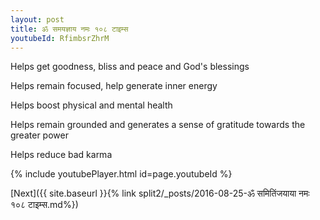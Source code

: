 ```yaml
---
layout: post
title: ॐ समयज्ञाय नमः १०८ टाइम्स
youtubeId: RfimbsrZhrM
---
```

 
 
Helps get goodness, bliss and peace and God's blessings
 
Helps remain focused, help generate inner energy 
 
Helps boost physical and mental health 
 
Helps remain grounded and generates a sense of gratitude towards the greater power 
 
Helps reduce bad karma
 
 
 
 


{% include youtubePlayer.html id=page.youtubeId %}
 
[Next]({{ site.baseurl }}{% link  split2/_posts/2016-08-25-ॐ समितिंजयाया नमः १०८ टाइम्स.md%})
 
